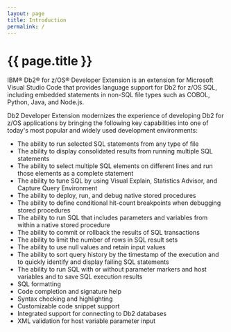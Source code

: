```yaml
---
layout: page
title: Introduction
permalink: /
---
```


# {{ page.title }}

IBM&reg; Db2&reg; for z/OS&reg; Developer Extension is an extension for Microsoft Visual Studio Code that provides language support for Db2 for z/OS SQL, including embedded statements in non-SQL file types such as COBOL, Python, Java, and Node.js.

Db2 Developer Extension modernizes the experience of developing Db2 for z/OS applications by bringing the following key capabilities into one of today's most popular and widely used development environments:

- The ability to run selected SQL statements from any type of file
- The ability to display consolidated results from running multiple SQL statements
- The ability to select multiple SQL elements on different lines and run those elements as a complete statement
- The ability to tune SQL by using Visual Explain, Statistics Advisor, and Capture Query Environment
- The ability to deploy, run, and debug native stored procedures
- The ability to define conditional hit-count breakpoints when debugging stored procedures
- The ability to run SQL that includes parameters and variables from within a native stored procedure
- The ability to commit or rollback the results of SQL transactions
- The ability to limit the number of rows in SQL result sets
- The ability to use null values and retain input values
- The ability to sort query history by the timestamp of the execution and to quickly identify and display failing SQL statements
- The ability to run SQL with or without parameter markers and host variables and to save SQL execution results
- SQL formatting
- Code completion and signature help
- Syntax checking and highlighting
- Customizable code snippet support
- Integrated support for connecting to Db2 databases
- XML validation for host variable parameter input
